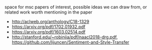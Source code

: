 space for msc papers of interest, possible ideas we can draw from, or related work worth mentioning in the paper

- http://aclweb.org/anthology/C18-1329
- https://arxiv.org/pdf/1702.01932.pdf
- https://arxiv.org/pdf/1603.02514.pdf
- http://stanford.edu/~robinjia/pdf/naacl2018-drg.pdf, https://github.com/lijuncen/Sentiment-and-Style-Transfer
